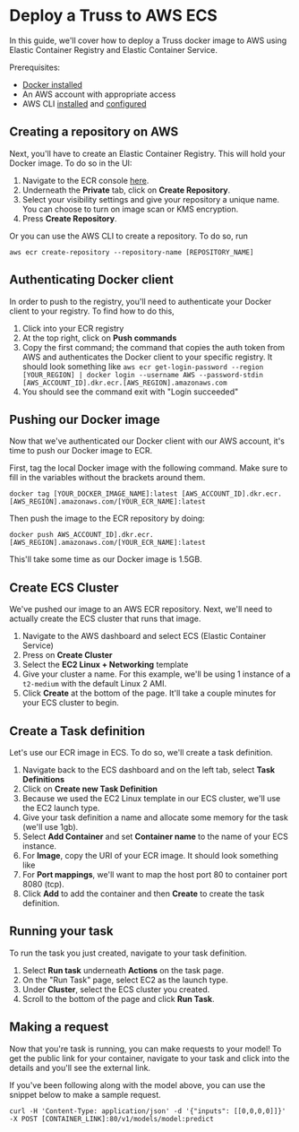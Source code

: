 # Deploy a Truss to AWS ECS

In this guide, we'll cover how to deploy a Truss docker image to AWS using Elastic Container Registry and Elastic Container Service.

Prerequisites:

* [Docker installed](https://docs.docker.com/get-docker/)
* An AWS account with appropriate access
* AWS CLI [installed](https://docs.aws.amazon.com/cli/latest/userguide/getting-started-install.html) and [configured](https://docs.aws.amazon.com/cli/latest/userguide/cli-chap-configure.html)

## Creating a repository on AWS

Next, you'll have to create an Elastic Container Registry. This will hold your Docker image. To do so in the UI:

1. Navigate to the ECR console [here](https://console.aws.amazon.com/ecr/repositories).
2. Underneath the **Private** tab, click on **Create Repository**.
3. Select your visibility settings and give your repository a unique name. You can choose to turn on image scan or KMS encryption.
4. Press **Create Repository**.

Or you can use the AWS CLI to create a repository. To do so, run

```
aws ecr create-repository --repository-name [REPOSITORY_NAME]
```

## Authenticating Docker client

In order to push to the registry, you'll need to authenticate your Docker client to your registry. To find how to do this,

1. Click into your ECR registry
2. At the top right, click on **Push commands**
3. Copy the first command; the command that copies the auth token from AWS and authenticates the Docker client to your specific registry. It should look something like `aws ecr get-login-password --region [YOUR_REGION] | docker login --username AWS --password-stdin [AWS_ACCOUNT_ID].dkr.ecr.[AWS_REGION].amazonaws.com`
4. You should see the command exit with "Login succeeded"

## Pushing our Docker image

Now that we've authenticated our Docker client with our AWS account, it's time to push our Docker image to ECR.

First, tag the local Docker image with the following command. Make sure to fill in the variables without the brackets around them.

```
docker tag [YOUR_DOCKER_IMAGE_NAME]:latest [AWS_ACCOUNT_ID].dkr.ecr.[AWS_REGION].amazonaws.com/[YOUR_ECR_NAME]:latest
```

Then push the image to the ECR repository by doing:

```
docker push AWS_ACCOUNT_ID].dkr.ecr.[AWS_REGION].amazonaws.com/[YOUR_ECR_NAME]:latest
```

This'll take some time as our Docker image is 1.5GB.

## Create ECS Cluster

We've pushed our image to an AWS ECR repository. Next, we'll need to actually create the ECS cluster that runs that image. 

1. Navigate to the AWS dashboard and select ECS (Elastic Container Service)
2. Press on **Create Cluster**
3. Select the **EC2 Linux + Networking** template 
4. Give your cluster a name. For this example, we'll be using 1 instance of a `t2-medium` with the default Linux 2 AMI. 
5. Click **Create** at the bottom of the page. It'll take a couple minutes for your ECS cluster to begin. 

## Create a Task definition

Let's use our ECR image in ECS. To do so, we'll create a task definition.

1. Navigate back to the ECS dashboard and on the left tab, select **Task Definitions**
2. Click on **Create new Task Definition** 
3. Because we used the EC2 Linux template in our ECS cluster, we'll use the EC2 launch type. 
4. Give your task definition a name and allocate some memory for the task (we'll use 1gb). 
5. Select **Add Container** and set **Container name** to the name of your ECS instance. 
6. For **Image**, copy the URI of your ECR image. It should look something like
7. For **Port mappings**, we'll want to map the host port 80 to container port 8080 (tcp). 
8. Click **Add** to add the container and then **Create** to create the task definition. 

## Running your task

To run the task you just created, navigate to your task definition. 
1. Select **Run task** underneath **Actions** on the task page. 
2. On the "Run Task" page, select EC2 as the launch type. 
3. Under **Cluster**, select the ECS cluster you created. 
4. Scroll to the bottom of the page and click **Run Task**. 

## Making a request

Now that you're task is running, you can make requests to your model! To get the public link for your container, navigate to your task and click into the details and you'll see the external link. 

If you've been following along with the model above, you can use the snippet below to make a sample request. 

```
curl -H 'Content-Type: application/json' -d '{"inputs": [[0,0,0,0]]}' -X POST [CONTAINER_LINK]:80/v1/models/model:predict
```